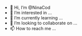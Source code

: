 - 👋 Hi, I’m @NinaCod
- 👀 I’m interested in ...
- 🌱 I’m currently learning ...
- 💞️ I’m looking to collaborate on ...
- 📫 How to reach me ...

<!---
NinaCod/NinaCod is a ✨ special ✨ repository because its `README.md` (this file) appears on your GitHub profile.
You can click the Preview link to take a look at your changes.
--->

